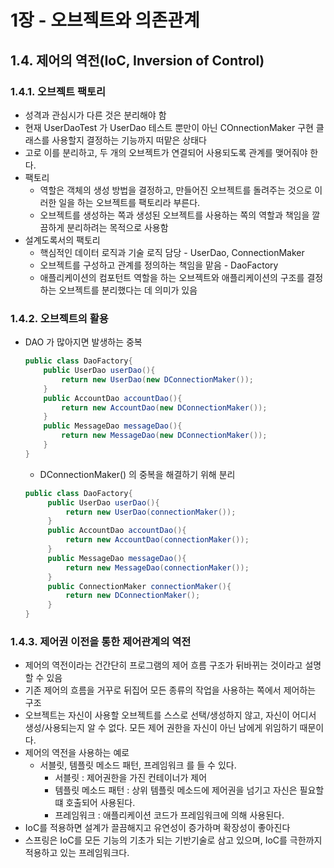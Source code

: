 # 1장 - 오브젝트와 의존관계

## 1.4. 제어의 역전(IoC, Inversion of Control)
### 1.4.1. 오브젝트 팩토리
* 성격과 관심시가 다른 것은 분리해야 함
* 현재 UserDaoTest 가 UserDao 테스트 뿐만이 아닌 COnnectionMaker 구현 클래스를 사용할지 결정하는 기능까지 떠맡은 상태다
* 고로 이를 분리하고, 두 개의 오브젝트가 연결되어 사용되도록 관계를 맺어줘야 한다.
* 팩토리
    * 역할은 객체의 생성 방법을 결정하고, 만들어진 오브젝트를 돌려주는 것으로 이러한 일을 하는 오브젝트를 팩토리라 부른다.
    * 오브젝트를 생성하는 쪽과 생성된 오브젝트를 사용하는 쪽의 역할과 책임을 깔끔하게 분리하려는 목적으로 사용함
* 설계도록서의 팩토리
    * 핵심적인 데이터 로직과 기술 로직 담당 - UserDao, ConnectionMaker
    * 오브젝트를 구성하고 관계를 정의하는 책임을 맡음 - DaoFactory
    * 애플리케이션의 컴포턴트 역할을 하는 오브젝트와 애플리케이션의 구조를 결정하는 오브젝트를 분리했다는 데 의미가 있음

### 1.4.2. 오브젝트의 활용
* DAO 가 많아지면 발생하는 중복
   ```java
   public class DaoFactory{
       public UserDao userDao(){
           return new UserDao(new DConnectionMaker());
       } 
       public AccountDao accountDao(){
           return new AccountDao(new DConnectionMaker());
       }   
       public MessageDao messageDao(){
           return new MessageDao(new DConnectionMaker());
       }      
  }
   ```
    * DConnectionMaker() 의 중복을 해결하기 위해 분리
  ```java
  public class DaoFactory{
       public UserDao userDao(){
           return new UserDao(connectionMaker());
       }
       public AccountDao accountDao(){
           return new AccountDao(connectionMaker());
       }   
       public MessageDao messageDao(){
           return new MessageDao(connectionMaker());
       }  
       public ConnectionMaker connectionMaker(){
           return new DConnectionMaker();     
       }    
  }
   ```
### 1.4.3. 제어권 이전을 통한 제어관계의 역전
* 제어의 역전이라는 건간단히 프로그램의 제어 흐름 구조가 뒤바뀌는 것이라고 설명할 수 있음
* 기존 제어의 흐름을 거꾸로 뒤집어 모든 종류의 작업을 사용하는 쪽에서 제어하는 구조
* 오브젝트는 자신이 사용할 오브젝트를 스스로 선택/생성하지 않고, 자신이 어디서 생성/사용되는지 알 수 없다. 모든 제어 권한을 자신이 아닌 남에게 위임하기 때문이다.
* 제어의 역전을 사용하는 예로
    * 서블릿, 템플릿 메소드 패턴, 프레임워크 를 들 수 있다.
        * 서블릿 : 제어권한을 가진 컨테이너가 제어
        * 템플릿 메소드 패턴 : 상위 템플릿 메소드에 제어권을 넘기고 자신은 필요할 떄 호출되어 사용된다.
        * 프레임워크 : 애플리케이션 코드가 프레임워크에 의해 사용된다.
* IoC를 적용하면 설계가 끌끔해지고 유연성이 증가하며 확장성이 좋아진다
* 스프링은 IoC를 모든 기능의 기초가 되는 기반기술로 삼고 있으며, IoC를 극한까지 적용하고 있는 프레임워크다.
